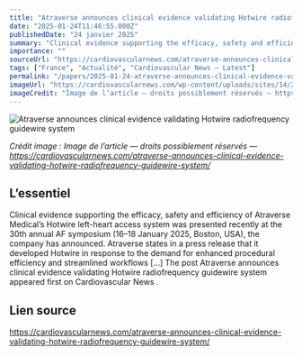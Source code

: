 ```yaml
---
title: "Atraverse announces clinical evidence validating Hotwire radiofrequency guidewire system"
date: "2025-01-24T11:46:55.000Z"
publishedDate: "24 janvier 2025"
summary: "Clinical evidence supporting the efficacy, safety and efficiency of Atraverse Medical&#8217;s Hotwire left-heart access system was presented recently at the 30th annual AF symposium (16–18 January 2025, Boston, USA), the company has announced. Atraverse states in a press release that it developed Hotwire in response to the demand for enhanced procedural efficiency and streamlined workflows [&#8230;] The post Atraverse announces clinical evidence validating Hotwire radiofrequency guidewire system appeared first on Cardiovascular News ."
importance: ""
sourceUrl: "https://cardiovascularnews.com/atraverse-announces-clinical-evidence-validating-hotwire-radiofrequency-guidewire-system/"
tags: ["France", "Actualité", "Cardiovascular News — Latest"]
permalink: "/papers/2025-01-24-atraverse-announces-clinical-evidence-validating-hotwire-radiofrequency-guidewire-system"
imageUrl: "https://cardiovascularnews.com/wp-content/uploads/sites/14/2025/01/Hotwire-RF-guidewire-featured.jpg"
imageCredit: "Image de l’article — droits possiblement réservés — https://cardiovascularnews.com/atraverse-announces-clinical-evidence-validating-hotwire-radiofrequency-guidewire-system/"
---
```


![Atraverse announces clinical evidence validating Hotwire radiofrequency guidewire system](https://cardiovascularnews.com/wp-content/uploads/sites/14/2025/01/Hotwire-RF-guidewire-featured.jpg)

*Crédit image : Image de l’article — droits possiblement réservés — https://cardiovascularnews.com/atraverse-announces-clinical-evidence-validating-hotwire-radiofrequency-guidewire-system/*

## L’essentiel

Clinical evidence supporting the efficacy, safety and efficiency of Atraverse Medical&#8217;s Hotwire left-heart access system was presented recently at the 30th annual AF symposium (16–18 January 2025, Boston, USA), the company has announced. Atraverse states in a press release that it developed Hotwire in response to the demand for enhanced procedural efficiency and streamlined workflows [&#8230;] The post Atraverse announces clinical evidence validating Hotwire radiofrequency guidewire system appeared first on Cardiovascular News .

## Lien source

https://cardiovascularnews.com/atraverse-announces-clinical-evidence-validating-hotwire-radiofrequency-guidewire-system/
